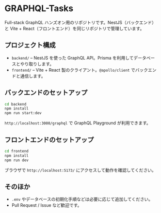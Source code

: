 # GRAPHQL-Tasks

Full-stack GraphQL ハンズオン用のリポジトリです。NestJS（バックエンド）と Vite + React（フロントエンド）を同じリポジトリで管理しています。

## プロジェクト構成

- `backend/` – NestJS を使った GraphQL API。Prisma を利用してデータベースとやり取りします。
- `frontend/` – Vite + React 製のクライアント。`@apollo/client` でバックエンドと通信します。

## バックエンドのセットアップ

```bash
cd backend
npm install
npm run start:dev
```

`http://localhost:3000/graphql` で GraphQL Playground が利用できます。

## フロントエンドのセットアップ

```bash
cd frontend
npm install
npm run dev
```

ブラウザで `http://localhost:5173/` にアクセスして動作を確認してください。

## そのほか

- `.env` やデータベースの初期化手順などは必要に応じて追加してください。
- Pull Request / Issue など歓迎です。
